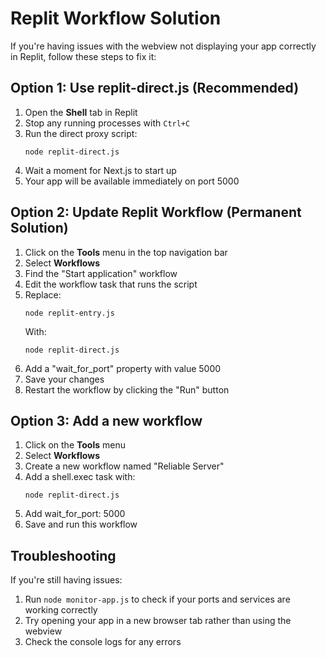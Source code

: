 # Replit Workflow Solution

If you're having issues with the webview not displaying your app correctly in Replit, follow these steps to fix it:

## Option 1: Use replit-direct.js (Recommended)

1. Open the **Shell** tab in Replit
2. Stop any running processes with `Ctrl+C`
3. Run the direct proxy script:
   ```
   node replit-direct.js
   ```
4. Wait a moment for Next.js to start up
5. Your app will be available immediately on port 5000

## Option 2: Update Replit Workflow (Permanent Solution)

1. Click on the **Tools** menu in the top navigation bar
2. Select **Workflows**
3. Find the "Start application" workflow
4. Edit the workflow task that runs the script
5. Replace:
   ```
   node replit-entry.js
   ```
   With:
   ```
   node replit-direct.js
   ```
6. Add a "wait_for_port" property with value 5000
7. Save your changes
8. Restart the workflow by clicking the "Run" button

## Option 3: Add a new workflow

1. Click on the **Tools** menu 
2. Select **Workflows**
3. Create a new workflow named "Reliable Server"
4. Add a shell.exec task with:
   ```
   node replit-direct.js
   ```
5. Add wait_for_port: 5000
6. Save and run this workflow

## Troubleshooting

If you're still having issues:

1. Run `node monitor-app.js` to check if your ports and services are working correctly
2. Try opening your app in a new browser tab rather than using the webview
3. Check the console logs for any errors